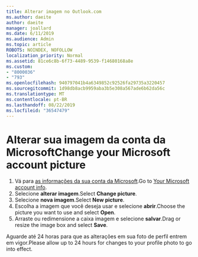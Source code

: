 ```yaml
---
title: Alterar imagem no Outlook.com
ms.author: daeite
author: daeite
manager: joallard
ms.date: 6/11/2019
ms.audience: Admin
ms.topic: article
ROBOTS: NOINDEX, NOFOLLOW
localization_priority: Normal
ms.assetid: 81ce6c8b-6f73-4489-9539-f14680168a8e
ms.custom:
- "8000036"
- "793"
ms.openlocfilehash: 940797041b4a6349852c92526fa29735a3220457
ms.sourcegitcommit: 1d98db8acb9959aba3b5e308a567ade6b62da56c
ms.translationtype: MT
ms.contentlocale: pt-BR
ms.lasthandoff: 08/22/2019
ms.locfileid: "36547479"
---
```

# <a name="change-your-microsoft-account-picture"></a><span data-ttu-id="f1f9a-102">Alterar sua imagem da conta da Microsoft</span><span class="sxs-lookup"><span data-stu-id="f1f9a-102">Change your Microsoft account picture</span></span>

1. <span data-ttu-id="f1f9a-103">Vá para [as informações da sua conta da Microsoft](https://go.microsoft.com/fwlink/p/?linkid=860841).</span><span class="sxs-lookup"><span data-stu-id="f1f9a-103">Go to [Your Microsoft account info](https://go.microsoft.com/fwlink/p/?linkid=860841).</span></span>
2. <span data-ttu-id="f1f9a-104">Selecione **alterar imagem**.</span><span class="sxs-lookup"><span data-stu-id="f1f9a-104">Select **Change picture**.</span></span>
3. <span data-ttu-id="f1f9a-105">Selecione **nova imagem**.</span><span class="sxs-lookup"><span data-stu-id="f1f9a-105">Select **New picture**.</span></span>
4. <span data-ttu-id="f1f9a-106">Escolha a imagem que você deseja usar e selecione **abrir**.</span><span class="sxs-lookup"><span data-stu-id="f1f9a-106">Choose the picture you want to use and select **Open**.</span></span>
5. <span data-ttu-id="f1f9a-107">Arraste ou redimensione a caixa imagem e selecione **salvar**.</span><span class="sxs-lookup"><span data-stu-id="f1f9a-107">Drag or resize the image box and select **Save**.</span></span>

<span data-ttu-id="f1f9a-108">Aguarde até 24 horas para que as alterações em sua foto de perfil entrem em vigor.</span><span class="sxs-lookup"><span data-stu-id="f1f9a-108">Please allow up to 24 hours for changes to your profile photo to go into effect.</span></span>